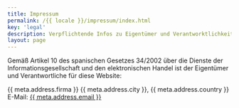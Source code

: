 ```yaml
---
title: Impressum
permalink: /{{ locale }}/impressum/index.html
key: 'legal'
description: Verpflichtende Infos zu Eigentümer und Verantworktlichkeit für meine Website
layout: page
---
```


Gemäß Artikel 10 des spanischen Gesetzes 34/2002 über die Dienste der Informationsgesellschaft und den elektronischen Handel ist der Eigentümer und Verantwortliche für diese Website:

{{ meta.address.firma }}
{{ meta.address.city }}, {{ meta.address.country }}
E-Mail: <a href="mailto:{{ meta.address.email }}">{{ meta.address.email }}</a>
